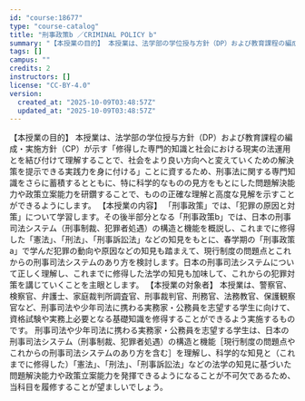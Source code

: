 ```yaml
---
id: "course:18677"
type: "course-catalog"
title: "刑事政策b ／CRIMINAL POLICY b"
summary: "【本授業の目的】 本授業は、法学部の学位授与方針（DP）および教育課程の編成・実施方針（CP）が示す「修得した専門的知識と社会における現実の法運用とを結び付けて理解することで、社会をより良い方向へと変えていくための解決策を提示できる実践力を…"
tags: []
campus: ""
credits: 2
instructors: []
license: "CC-BY-4.0"
version:
  created_at: "2025-10-09T03:48:57Z"
  updated_at: "2025-10-09T03:48:57Z"
---
```

【本授業の目的】 本授業は、法学部の学位授与方針（DP）および教育課程の編成・実施方針（CP）が示す「修得した専門的知識と社会における現実の法運用とを結び付けて理解することで、社会をより良い方向へと変えていくための解決策を提示できる実践力を身に付ける」ことに資するため、刑事法に関する専門知識をさらに蓄積するとともに、特に科学的なものの見方をもとにした問題解決能力や政策立案能力を研鑽することで、ものの正確な理解と高度な見解を示すことができるようにします。 【本授業の内容】 「刑事政策」では、「犯罪の原因と対策」について学習します。その後半部分となる「刑事政策b」では、日本の刑事司法システム（刑事制裁、犯罪者処遇）の構造と機能を概説し、これまでに修得した「憲法」、「刑法」、「刑事訴訟法」などの知見をもとに、春学期の「刑事政策a」で学んだ犯罪の動向や原因などの知見も踏まえて、現行制度の問題点とこれからの刑事司法システムのあり方を検討します。日本の刑事司法システムについて正しく理解し、これまでに修得した法学の知見も加味して、これからの犯罪対策を講じていくことを主眼とします。 【本授業の対象者】 本授業は、警察官、検察官、弁護士、家庭裁判所調査官、刑事裁判官、刑務官、法務教官、保護観察官など、刑事司法や少年司法に携わる実務家・公務員を志望する学生に向けて、資格試験や実務上必要となる基礎知識を修得することができるよう実施するものです。 刑事司法や少年司法に携わる実務家・公務員を志望する学生は、日本の刑事司法システム（刑事制裁、犯罪者処遇）の構造と機能［現行制度の問題点やこれからの刑事司法システムのあり方を含む］を理解し、科学的な知見と（これまでに修得した）「憲法」、「刑法」、「刑事訴訟法」などの法学の知見に基づいた問題解決能力や政策立案能力を発揮できるようになることが不可欠であるため、当科目を履修することが望ましいでしょう。
